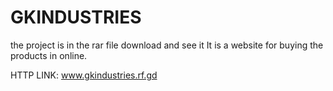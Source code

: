 # GKINDUSTRIES
the project is in the rar file 
download and see it
It is a website for buying the products in online.

HTTP LINK:   www.gkindustries.rf.gd
